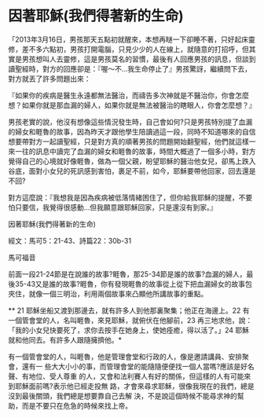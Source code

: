 # 因著耶穌(我們得著新的生命)

「2013年3月16日，男孩那天五點初就醒來，本想再瞇一下卻睡不著，只好起床靈修，差不多六點初，男孩打開電腦，只見少少的人在線上，就隨意的打招呼，但其實是男孩想叫人去靈修，這是男孩莫名的習慣，最後有人回應男孩的訊息，但談到讀聖經時，對方的回應卻是：『喔〜不...我生命停止了』男孩驚訝，繼續問下去，對方就丟了許多問題出來：

『如果你的疾病是醫生永遠都無法醫治，而禱告多次神就是不醫治你，你會怎麼想？如果你就是那血漏的婦人，如果你就是無法被醫治的瞎眼人，你會怎麼想？』

男孩老實的說，他沒有想像這些情況發生時，自己會如何?只是男孩特別提了血漏的婦女和睚魯的故事，因為昨天才跟他學生陪讀過這一段，同時不知道哪來的自信想要帶對方一起讀聖經，只是對方真的順著男孩的問題開始翻聖經，他們就這樣一來一往的訊息中讀完了血漏的婦女和睚魯的故事，時間大概過了一個多小時，對方覺得自己的心境就好像睚魯，做為一個父親，盼望耶穌的醫治他女兒，卻馬上跌入谷底，面對小女兒的死訊感到害怕，裹足不前，如今，耶穌要帶他回家，回去還是不回?

對方這麼說：『我想我是因為疾病被低落情緒困住了，但你給我耶穌的提醒，不要怕只要信，我覺得很感動...但我願意跟耶穌回家，只是還沒有到家。』

因著耶穌(我們得著新的生命)

經文：馬可5：21-43、詩篇22：30b-31

馬可福音

前面一段21-24節是在說誰的故事?睚魯，那25-34節是誰的故事?血漏的婦人，最後35-43又是誰的故事?睚魯，你有發現睚魯的故事從上從下把血漏婦女的故事包夾住，就像一個三明治，利用兩個故事來凸顯他所講故事的重點。

** 
21 耶穌坐船又渡到那邊去，就有許多人到他那裏聚集；他正在海邊上。22 有一個管會堂的人，名叫睚魯，來見耶穌，就俯伏在他腳前，23 再三地求他，說：「我的小女兒快要死了，求你去按手在她身上，使她痊癒，得以活了。」24 耶穌就和他同去。有許多人跟隨擁擠他。*

有一個管會堂的人，叫睚魯，他是管理會堂和行政的人，像是邀請講員、安排聚會，還有一
些大大小小的事，而管理會堂的能隨隨便便找一個人當嗎?應該是好名聲、有地位、受人尊重
的人，又會和法利賽人有好的關係，但這樣的人有可能來到耶穌面前嗎?表示他已經走投無
路，才會來尋求耶穌，很像我現在的我們，總是沒到最後關頭，我們總是想要靠自己去解
決，不是說這個時候不能尋求神的幫助，而是不要只在危急的時候來找上帝。
